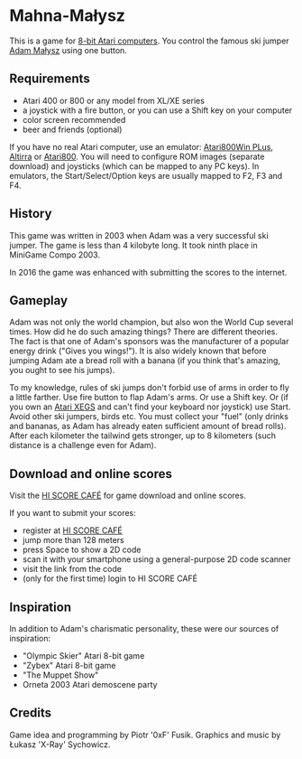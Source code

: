 ﻿Mahna-Małysz
============

This is a game for
[8-bit Atari computers](http://en.wikipedia.org/wiki/Atari_8-bit_family).
You control the famous ski jumper
[Adam Małysz](https://en.wikipedia.org/wiki/Adam_Ma%C5%82ysz)
using one button.

Requirements
------------

* Atari 400 or 800 or any model from XL/XE series
* a joystick with a fire button, or you can use a Shift key on your computer
* color screen recommended
* beer and friends (optional)

If you have no real Atari computer, use an emulator:
[Atari800Win PLus](http://www.atari.org.pl/PLus/index_us.htm),
[Altirra](http://www.virtualdub.org/altirra.html)
or [Atari800](http://atari800.sourceforge.net/).
You will need to configure ROM images (separate download)
and joysticks (which can be mapped to any PC keys).
In emulators, the Start/Select/Option keys are usually mapped to F2, F3 and F4.

History
-------

This game was written in 2003 when Adam was a very successful ski jumper.
The game is less than 4 kilobyte long.
It took ninth place in MiniGame Compo 2003.

In 2016 the game was enhanced with submitting the scores to the internet.

Gameplay
--------

Adam was not only the world champion, but also won the World Cup several times.
How did he do such amazing things? There are different theories.
The fact is that one of Adam's sponsors was the manufacturer
of a popular energy drink ("Gives you wings!").
It is also widely known that before jumping Adam ate a bread roll with a banana
(if you think that's amazing, you ought to see his jumps).

To my knowledge, rules of ski jumps don't forbid use of arms in order to fly
a little farther. Use fire button to flap Adam's arms. Or use a Shift key.
Or (if you own an [Atari XEGS](https://en.wikipedia.org/wiki/Atari_XEGS)
and can't find your keyboard nor joystick) use Start.
Avoid other ski jumpers, birds etc.
You must collect your "fuel" (only drinks and bananas, as Adam has already
eaten sufficient amount of bread rolls).
After each kilometer the tailwind gets stronger, up to 8 kilometers
(such distance is a challenge even for Adam).

Download and online scores
--------------------------

Visit the [HI SCORE CAFÉ](http://xxl.atari.pl/hsc/hsc-mahna-malysz/)
for game download and online scores.

If you want to submit your scores:
* register at [HI SCORE CAFÉ](http://xxl.atari.pl/hsc/)
* jump more than 128 meters
* press Space to show a 2D code
* scan it with your smartphone using a general-purpose 2D code scanner
* visit the link from the code
* (only for the first time) login to HI SCORE CAFÉ

Inspiration
-----------

In addition to Adam's charismatic personality,
these were our sources of inspiration:
* "Olympic Skier" Atari 8-bit game
* "Zybex" Atari 8-bit game
* "The Muppet Show"
* Orneta 2003 Atari demoscene party

Credits
-------

Game idea and programming by Piotr '0xF' Fusik.
Graphics and music by Łukasz 'X-Ray' Sychowicz.
